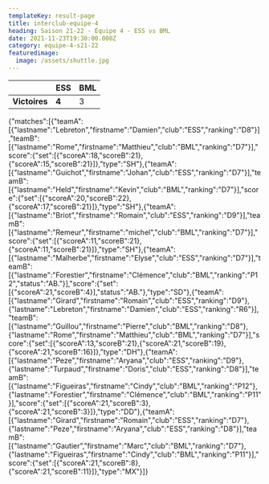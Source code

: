 ```yaml
---
templateKey: result-page
title: interclub-equipe-4
heading: Saison 21-22 - Équipe 4 - ESS vs BML
date: 2021-11-23T19:30:00.000Z
category: equipe-4-s21-22
featuredimage:
  image: /assets/shuttle.jpg
---
```

|               | ESS   | BML |
| ------------- | ----- | --- |
| **Victoires** | **4** | 3   |

<scoreboard>{"matches":[{"teamA":[{"lastname":"Lebreton","firstname":"Damien","club":"ESS","ranking":"D8"}],"teamB":[{"lastname":"Rome","firstname":"Matthieu","club":"BML","ranking":"D7"}],"score":{"set":[{"scoreA":18,"scoreB":21},{"scoreA":15,"scoreB":21}]},"type":"SH"},{"teamA":[{"lastname":"Guichot","firstname":"Johan","club":"ESS","ranking":"D7"}],"teamB":[{"lastname":"Held","firstname":"Kevin","club":"BML","ranking":"D7"}],"score":{"set":[{"scoreA":20,"scoreB":22},{"scoreA":17,"scoreB":21}]},"type":"SH"},{"teamA":[{"lastname":"Briot","firstname":"Romain","club":"ESS","ranking":"D9"}],"teamB":[{"lastname":"Remeur","firstname":"michel","club":"BML","ranking":"D7"}],"score":{"set":[{"scoreA":11,"scoreB":21},{"scoreA":11,"scoreB":21}]},"type":"SH"},{"teamA":[{"lastname":"Malherbe","firstname":"Elyse","club":"ESS","ranking":"D7"}],"teamB":[{"lastname":"Forestier","firstname":"Clémence","club":"BML","ranking":"P12","status":"AB."}],"score":{"set":[{"scoreA":21,"scoreB":4}],"status":"AB."},"type":"SD"},{"teamA":[{"lastname":"Girard","firstname":"Romain","club":"ESS","ranking":"D9"},{"lastname":"Lebreton","firstname":"Damien","club":"ESS","ranking":"R6"}],"teamB":[{"lastname":"Guillou","firstname":"Pierre","club":"BML","ranking":"D8"},{"lastname":"Rome","firstname":"Matthieu","club":"BML","ranking":"D7"}],"score":{"set":[{"scoreA":13,"scoreB":21},{"scoreA":21,"scoreB":19},{"scoreA":21,"scoreB":16}]},"type":"DH"},{"teamA":[{"lastname":"Peze","firstname":"Aryana","club":"ESS","ranking":"D9"},{"lastname":"Turpaud","firstname":"Doris","club":"ESS","ranking":"D8"}],"teamB":[{"lastname":"Figueiras","firstname":"Cindy","club":"BML","ranking":"P12"},{"lastname":"Forestier","firstname":"Clémence","club":"BML","ranking":"P11"}],"score":{"set":[{"scoreA":21,"scoreB":3},{"scoreA":21,"scoreB":3}]},"type":"DD"},{"teamA":[{"lastname":"Girard","firstname":"Romain","club":"ESS","ranking":"D7"},{"lastname":"Peze","firstname":"Aryana","club":"ESS","ranking":"D8"}],"teamB":[{"lastname":"Gautier","firstname":"Marc","club":"BML","ranking":"D7"},{"lastname":"Figueiras","firstname":"Cindy","club":"BML","ranking":"P11"}],"score":{"set":[{"scoreA":21,"scoreB":8},{"scoreA":21,"scoreB":11}]},"type":"MX"}]}</scoreboard>
